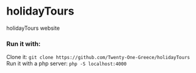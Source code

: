 # holidayTours
holidayTours website

### Run it with:
Clone it: `git clone https://github.com/Twenty-One-Greece/holidayTours`
Run it with a php server: `php -S localhost:4000`
